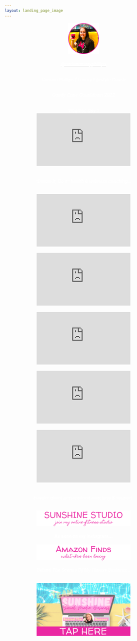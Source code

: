 ```yaml
---
layout: landing_page_image
---
```

<center>
<img src='/i/corinnamaryphillips/cmp-small.png' style='width: 100px; height: 100px; margin: auto;' alt='Profile image of Corinna'>
<h6>
<a href="https://www.instagram.com/corinnamaryphillips/" target="_blank" rel="noopener"><span style="color:white">@corinnamaryphillips</span></a>
</h6>
  <h6 class="title"><span style="color:white">Corinna Phillips | Luxury Lifestyle Coach</span></h6>
</center>
 <div class="separator-2"></div>
<center>

<!-- Corinna Phillips YouTube START -->
  <h6 class="title"><span style="color:white">Candy Cane Countdown 2022</span></h6>
 <i><span style="color:white">Vlogmas Day 1</span></i><br />
<iframe width="300" height="168" src="https://www.youtube-nocookie.com/embed/mNkcWsjtJk0?rel=0" frameborder="0" allow="accelerometer; autoplay; encrypted-media; gyroscope; picture-in-picture" allowfullscreen></iframe>
<br><br>
<!-- Corinna Phillips YouTube END -->

<!-- Dream it, Do it START -->
  <h6 class="title"><span style="color:white">"Dream It, Do It" health & wellness coaching...</span></h6>

<iframe width="300" height="168" src="https://www.youtube-nocookie.com/embed/_6LCt0kEA5s?rel=0" frameborder="0" allow="accelerometer; autoplay; encrypted-media; gyroscope; picture-in-picture" allowfullscreen></iframe>
<br><br>

<iframe width="300" height="168" src="https://www.youtube-nocookie.com/embed/UsQ9g1suvzQ?rel=0" frameborder="0" allow="accelerometer; autoplay; encrypted-media; gyroscope; picture-in-picture" allowfullscreen></iframe>
<br><br>

<iframe width="300" height="168" src="https://www.youtube-nocookie.com/embed/NbgpoTizzgI?rel=0" frameborder="0" allow="accelerometer; autoplay; encrypted-media; gyroscope; picture-in-picture" allowfullscreen></iframe>
<br><br>

<iframe width="300" height="168" src="https://www.youtube-nocookie.com/embed/g1q9gaPVRrE?rel=0" frameborder="0" allow="accelerometer; autoplay; encrypted-media; gyroscope; picture-in-picture" allowfullscreen></iframe>
<br><br>

<iframe width="300" height="168" src="https://www.youtube-nocookie.com/embed/h4rJ8Nmq-rg?rel=0" frameborder="0" allow="accelerometer; autoplay; encrypted-media; gyroscope; picture-in-picture" allowfullscreen></iframe>
<br><br>

<!-- Dream It, Do It END -->

<h6 class="title"><span style="color:white">Enquire about personalised coaching & support:</span></h6>
<a href="/sunshinestudio"><img src='/i/Buttons/instagram/cmp/sunshinestudio.png' alt='link to Sunshine Studio information request page' /></a>

<br />


<div class="separator-2"></div>
<h4 class="title"><span style="color:white">As seen on my Instagram...</span></h4>
<a href="https://www.amazon.co.uk/shop/inspiringlifedesign?listId=3U0NM08QFZXW7&ref=idea_share_inf" target="_blank" rel="noopener"><img src='/i/Buttons/instagram/cmp/amazon.png' alt='link to my Amazon Storefront Instagram list' /></a>

<br />

 <div class="separator-2"></div>
<h6 class="title"><span style="color:white">Behind The Scenes Of My Fitness Business...</span></h6>
<a href="/sunshinestudio/mentorship/behind-scenes"><img src='/i/Buttons/instagram/image-buttons/behind-scenes-button.png' style='width: 300px; margin: auto;' alt='link to Sunshine Social Media Mentorship behind the scenes signup page' /></a>
<br />

</center>